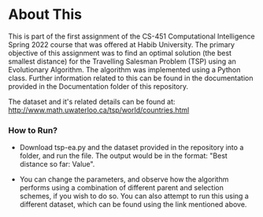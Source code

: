 # About This
This is part of the first assignment of the CS-451 Computational Intelligence Spring 2022 course that was offered at Habib University. The primary objective of this assignment was to find an optimal solution (the best smallest distance) for the Travelling Salesman Problem (TSP) using an Evolutionary Algorithm. The algorithm was implemented using a Python class. Further information related to this can be found in the documentation provided in the Documentation folder of this repository.

The dataset and it's related details can be found at: http://www.math.uwaterloo.ca/tsp/world/countries.html

<h3>How to Run?</h3>

  - Download tsp-ea.py and the dataset provided in the repository into a folder, and run the file. The output would be in the format: "Best distance so far: Value". 

  - You can change the parameters, and observe how the algorithm performs using a combination of different parent and selection schemes, if you wish to do so. You can also attempt to run this using a different dataset, which can be found using the link mentioned above. 
  
  
  
